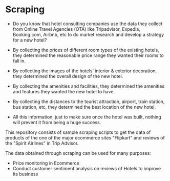 # Scraping

- Do you know that hotel consulting companies use the data they collect from Online Travel Agencies (OTA) like Tripadvisor, Expedia, Booking.com, Airbnb, etc to do market research and develop a strategy for a new hotel?

- By collecting the prices of different room types of the existing hotels, they determined the reasonable price range they wanted their rooms to fall in.

- By collecting the images of the hotels’ interior & exterior decoration, they determined the overall design of the new hotel.

- By collecting the amenities and facilities, they determined the amenities and features they wanted the new hotel to have.

- By collecting the distances to the tourist attraction, airport, train station, bus station, etc, they determined the best location of the new hotel.

- All this information, just to make sure once the hotel was built, nothing will prevent it from being a huge success.

This repository consists of sample scraping scripts to get the data of products of the one of the major ecommerce sites "Flipkart" and reviews of the "Spirit Airlines" in Trip Advisor.

The data obtained through scraping can be used for many purposes:

- Price monitoring in Ecommerce
- Conduct customer sentiment analysis on reviews of Hotels to improve its business
